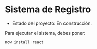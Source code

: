 <h1> Sistema de Registro</h1>

- Estado del proyecto: En construcción.

Para ejecutar el sistema, debes poner:

  ```now install react```
